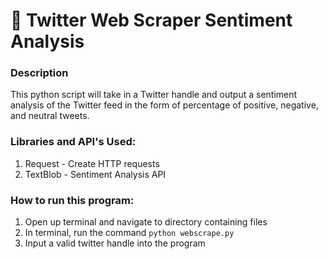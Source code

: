 # :snake: Twitter Web Scraper Sentiment Analysis

### Description

This python script will take in a Twitter handle and output a sentiment analysis of the Twitter feed in the form of percentage of positive, negative, and neutral tweets.

### Libraries and API's Used:
1) Request - Create HTTP requests
2) TextBlob - Sentiment Analysis API

### How to run this program:
1) Open up terminal and navigate to directory containing files
2) In terminal, run the command `python webscrape.py`
3) Input a valid twitter handle into the program

